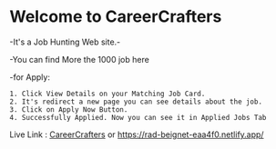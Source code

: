 # Welcome to CareerCrafters

-It's a Job Hunting Web site.-

-You can find More the 1000 job here

-for Apply:

    1. Click View Details on your Matching Job Card.
    2. It's redirect a new page you can see details about the job.
    3. Click on Apply Now Button.
    4. Successfully Applied. Now you can see it in Applied Jobs Tab

Live Link : [CareerCrafters](https://rad-beignet-eaa4f0.netlify.app/ "Career Crafters") or <https://rad-beignet-eaa4f0.netlify.app/>
